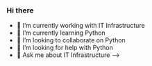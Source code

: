 ### Hi there 

- 🔭 I’m currently working with IT Infrastructure
- 🌱 I’m currently learning Python
- 👯 I’m looking to collaborate on Python
- 🤔 I’m looking for help with Python
- 💬 Ask me about IT Infrastructure
-->
